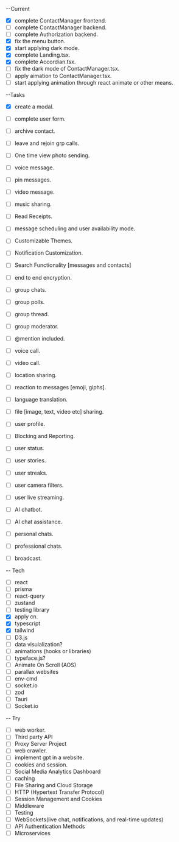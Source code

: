 --Current
- [x] complete ContactManager frontend.
- [ ] complete ContactManager backend.
- [ ] complete Authorization backend.
- [x] fix the menu button.
- [x] start applying dark mode.
- [x] complete Landing.tsx.
- [x] complete Accordian.tsx.
- [ ] fix the dark mode of ContactManager.tsx.
- [ ] apply aimation to ContactManager.tsx.
- [ ] start applying animation through react animate or other means.

--Tasks
- [x] create a modal.
- [ ] complete user form.
- [ ] archive contact.
- [ ] leave and rejoin grp calls.
- [ ] One time view photo sending.
- [ ] voice message.
- [ ] pin messages.
- [ ] video message.
- [ ] music sharing.
- [ ] Read Receipts.
- [ ] message scheduling and user availability mode.
- [ ] Customizable Themes.
- [ ] Notification Customization.
- [ ] Search Functionality [messages and contacts]
- [ ] end to end encryption.
- [ ] group chats.
- [ ] group polls.
- [ ] group thread.
- [ ] group moderator.
- [ ] @mention included.
- [ ] voice call.
- [ ] video call.
- [ ] location sharing.
- [ ] reaction to messages [emoji, giphs].
- [ ] language translation.
- [ ] file [image, text, video etc] sharing.
- [ ] user profile.
- [ ] Blocking and Reporting.
- [ ] user status.
- [ ] user stories.
- [ ] user streaks.
- [ ] user camera filters.
- [ ] user live streaming.
- [ ] AI chatbot.
- [ ] AI chat assistance.
- [ ] personal chats.
- [ ] professional chats.
- [ ] broadcast.


-- Tech
- [ ] react
- [ ] prisma
- [ ] react-query
- [ ] zustand
- [ ] testing library
- [x] apply cn.
- [x] typescript
- [x] tailwind
- [ ] D3.js
- [ ] data visulalization?
- [ ] animations (hooks or libraries)
- [ ] typeface.js?
- [ ] Animate On Scroll (AOS)
- [ ] parallax websites
- [ ] env-cmd
- [ ] socket.io
- [ ] zod
- [ ] Tauri
- [ ] Socket.io

-- Try
- [ ] web worker.
- [ ] Third party API
- [ ] Proxy Server Project
- [ ] web crawler.
- [ ] implement gpt in a website.
- [ ] cookies and session.
- [ ] Social Media Analytics Dashboard
- [ ] caching 
- [ ] File Sharing and Cloud Storage
- [ ] HTTP (Hypertext Transfer Protocol)
- [ ] Session Management and Cookies
- [ ] Middleware
- [ ] Testing
- [ ] WebSockets(live chat, notifications, and real-time updates)
- [ ] API Authentication Methods
- [ ] Microservices 